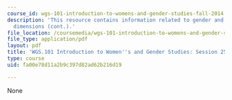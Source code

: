 ```yaml
---
course_id: wgs-101-introduction-to-womens-and-gender-studies-fall-2014
description: 'This resource contains information related to gender and work: global
  dimensions (cont.).'
file_location: /coursemedia/wgs-101-introduction-to-womens-and-gender-studies-fall-2014/fa00e78d11a2b9c397d82ad62b216d19_MITWGS_101F14_Sess25.pdf
file_type: application/pdf
layout: pdf
title: 'WGS.101 Introduction to Women''s and Gender Studies: Session 25 Lecture Outline'
type: course
uid: fa00e78d11a2b9c397d82ad62b216d19

---
```

None